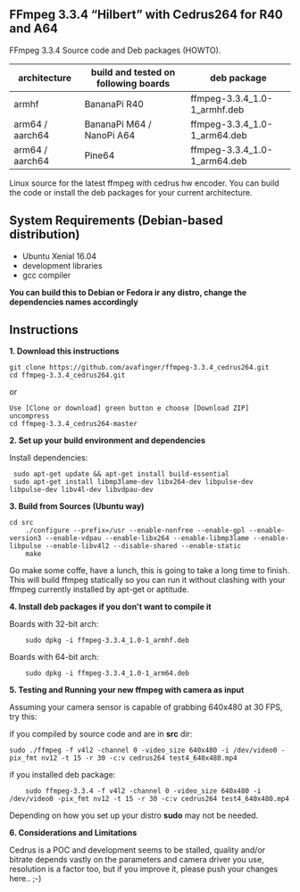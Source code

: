 FFmpeg 3.3.4 “Hilbert” with Cedrus264 for R40 and A64
-----------------------------------------------------

FFmpeg 3.3.4 Source code and Deb packages (HOWTO).

| architecture           | build and tested on following boards  | deb package                  |
|------------------------|---------------------------------------|------------------------------|
| armhf                  | BananaPi R40                          | ffmpeg-3.3.4_1.0-1_armhf.deb |
| arm64 / aarch64        | BananaPi M64 / NanoPi A64             | ffmpeg-3.3.4_1.0-1_arm64.deb |
| arm64 / aarch64        | Pine64                                | ffmpeg-3.3.4_1.0-1_arm64.deb |


Linux source for the latest ffmpeg with cedrus hw encoder.
You can build the code or install the deb packages for your current architecture.


System Requirements (Debian-based distribution)
-----------------------------------------------

* Ubuntu Xenial 16.04
* development libraries
* gcc compiler

**You can build this to Debian or Fedora ir any distro, change the dependencies names accordingly**

 
Instructions
------------

**1. Download this instructions**

	git clone https://github.com/avafinger/ffmpeg-3.3.4_cedrus264.git
	cd ffmpeg-3.3.4_cedrus264.git

or

	Use [Clone or download] green button e choose [Download ZIP]
	uncompress
	cd ffmpeg-3.3.4_cedrus264-master


**2. Set up your build environment and dependencies**

Install dependencies:

     sudo apt-get update && apt-get install build-essential
     sudo apt-get install libmp3lame-dev libx264-dev libpulse-dev libpulse-dev libv4l-dev libvdpau-dev


**3. Build from Sources (Ubuntu way)**

	cd src
        ./configure --prefix=/usr --enable-nonfree --enable-gpl --enable-version3 --enable-vdpau --enable-libx264 --enable-libmp3lame --enable-libpulse --enable-libv4l2 --disable-shared --enable-static
        make

Go make some coffe, have a lunch, this is going to take a long time to finish. 
This will build ffmpeg statically so you can run it without clashing with your ffmpeg currently installed by apt-get or aptitude. 


**4. Install deb packages if you don't want to compile it**

Boards with 32-bit arch:

        sudo dpkg -i ffmpeg-3.3.4_1.0-1_armhf.deb
 

Boards with 64-bit arch:        	

        sudo dpkg -i ffmpeg-3.3.4_1.0-1_arm64.deb



**5. Testing and Running your new ffmpeg with camera as input**

Assuming your camera sensor is capable of grabbing 640x480 at 30 FPS, try this:

if you compiled by source code and are in **src** dir:

	sudo ./ffmpeg -f v4l2 -channel 0 -video_size 640x480 -i /dev/video0 -pix_fmt nv12 -t 15 -r 30 -c:v cedrus264 test4_640x480.mp4

if you installed deb package:

        sudo ffmpeg-3.3.4 -f v4l2 -channel 0 -video_size 640x480 -i /dev/video0 -pix_fmt nv12 -t 15 -r 30 -c:v cedrus264 test4_640x480.mp4

Depending on how you set up your distro **sudo** may not be needed.

**6. Considerations and Limitations**

Cedrus is a POC and development seems to be stalled, quality and/or bitrate depends vastly on the parameters and camera driver you use, resolution is a factor too, but if you improve it, please push your changes here.. ;-)


